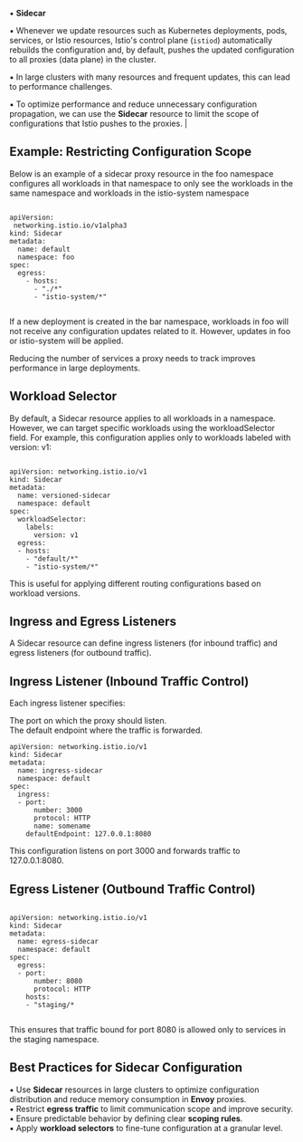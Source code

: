 


▪ **Sidecar**

▪ Whenever we update resources such as Kubernetes deployments, pods, services, or Istio resources, Istio's control plane (`istiod`) automatically rebuilds the configuration and, by default, pushes the updated configuration to all proxies (data plane) in the cluster.

▪ In large clusters with many resources and frequent updates, this can lead to performance challenges.

▪ To optimize performance and reduce unnecessary configuration propagation, we can use the **Sidecar** resource to limit the scope of configurations that Istio pushes to the proxies.
                              |


Example: Restricting Configuration Scope
------------------------------------------

Below is an example of a sidecar proxy resource in the foo namespace
configures all workloads in that namespace to only see the workloads in the same namespace
and workloads in the istio-system namespace

```

apiVersion:
 networking.istio.io/v1alpha3
kind: Sidecar
metadata:
  name: default
  namespace: foo
spec:
  egress:
    - hosts:
      - "./*"
      - "istio-system/*"


```

If a new deployment is created in the bar namespace, workloads in foo will not receive any configuration updates related to it. However, updates in foo or istio-system will be applied.

Reducing the number of services a proxy needs to track improves performance in large deployments.


Workload Selector
-------------------

By default, a Sidecar resource applies to all workloads in a namespace. 
However, we can target specific workloads using the workloadSelector field. 
For example, this configuration applies only to workloads labeled with version: v1:


```

apiVersion: networking.istio.io/v1
kind: Sidecar
metadata:
  name: versioned-sidecar
  namespace: default
spec:
  workloadSelector:
    labels:
      version: v1
  egress:
  - hosts:
    - "default/*"
    - "istio-system/*"

```

This is useful for applying different routing configurations based on workload versions.


Ingress and Egress Listeners
------------------------------

A Sidecar resource can define ingress listeners (for inbound traffic) and 
egress listeners (for outbound traffic).


Ingress Listener (Inbound Traffic Control)
------------------------------------------
Each ingress listener specifies:

The port on which the proxy should listen.<br>
The default endpoint where the traffic is forwarded.


```
apiVersion: networking.istio.io/v1
kind: Sidecar
metadata:
  name: ingress-sidecar
  namespace: default
spec:
  ingress:
  - port:
      number: 3000
      protocol: HTTP
      name: somename
    defaultEndpoint: 127.0.0.1:8080

```

This configuration listens on port 3000 and forwards traffic to 127.0.0.1:8080.

Egress Listener (Outbound Traffic Control)
-------------------------------------------

```

apiVersion: networking.istio.io/v1
kind: Sidecar
metadata:
  name: egress-sidecar
  namespace: default
spec:
  egress:
  - port:
      number: 8080
      protocol: HTTP
    hosts:
    - "staging/*


```

This ensures that traffic bound for port 8080 is allowed only to services in the staging namespace.


Best Practices for Sidecar Configuration
------------------------------------------

▪ Use **Sidecar** resources in large clusters to optimize configuration distribution and reduce memory consumption in **Envoy** proxies.  
▪ Restrict **egress traffic** to limit communication scope and improve security.  
▪ Ensure predictable behavior by defining clear **scoping rules**.  
▪ Apply **workload selectors** to fine-tune configuration at a granular level.




      
 
    



 
 
 
 
 
 
 
 
 
 
 
 
 
 
 
 
      
